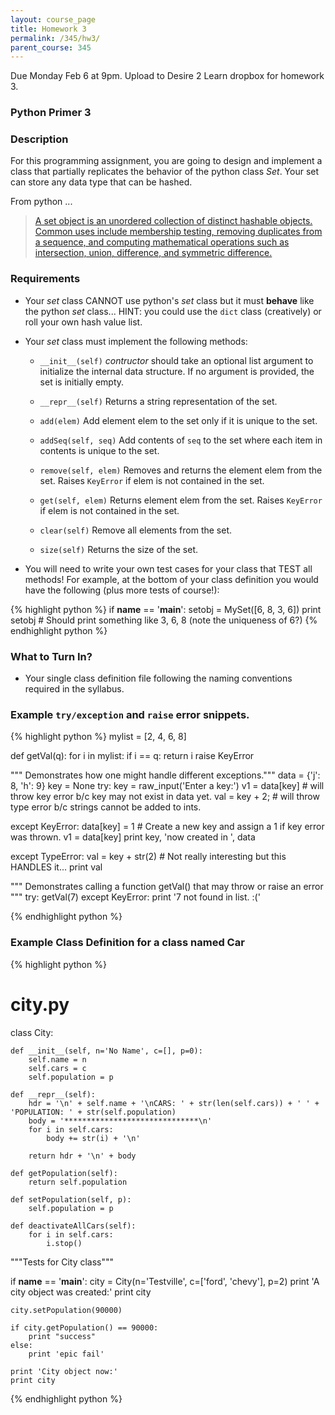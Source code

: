 ```yaml
---
layout: course_page
title: Homework 3
permalink: /345/hw3/
parent_course: 345
---
```


Due Monday Feb 6 at 9pm. Upload to Desire 2 Learn dropbox for homework 3.

### Python Primer 3


### Description
For this programming assignment, you are going to design and implement a class that partially replicates the behavior of the python class *Set*. Your set can store any data type that can be hashed.

From python ...

>[A set object is an unordered collection of distinct hashable objects. Common uses include membership testing, removing duplicates from a sequence, and computing mathematical operations such as intersection, union, difference, and symmetric difference.](https://docs.python.org/2/library/stdtypes.html#set-types-set-frozenset)


### Requirements
- Your *set* class CANNOT use python's *set* class but it must **behave** like the python *set* class... HINT: you could use the ```dict``` class (creatively) or roll your own hash value list.

- Your *set* class must implement the following methods:
	- ```__init__(self)``` *contructor* should take an optional list argument to initialize the internal data structure. If no argument is provided, the set is initially empty.
	
	- ```__repr__(self)``` Returns a string representation of the set.
	
	- ```add(elem)``` Add element elem to the set only if it is unique to the set.

	- ```addSeq(self, seq)``` Add contents of ```seq``` to the set where each item in contents is unique to the set.

	- ```remove(self, elem)``` Removes and returns the element elem from the set. Raises ```KeyError``` if elem is not contained in the set.

	- ```get(self, elem)``` Returns element elem from the set. Raises ```KeyError``` if elem is not contained in the set.

	- ```clear(self)``` Remove all elements from the set.
	
	- ```size(self)``` Returns the size of the set.
	

- You will need to write your own test cases for your class that TEST all methods! For example, at the bottom of your class definition you would have the following (plus more tests of course!):

{% highlight python %}
if __name__ == '__main__':
	setobj = MySet([6, 8, 3, 6])
	print setobj
	# Should print something like 3, 6, 8 (note the uniqueness of 6?)
{% endhighlight python %}

### What to Turn In?
- Your single class definition file following the naming conventions required in the syllabus.

### Example ```try/exception``` and ```raise``` error snippets.

{% highlight python %}
mylist = [2, 4, 6, 8]

def getVal(q):
	for i in mylist:
		if i == q:
			return i
	raise KeyError


""" Demonstrates how one might handle different exceptions."""
data = {'j': 8, 'h': 9}
key = None
try: 
	key = raw_input('Enter a key:')
	v1 = data[key] # will throw key error b/c key may not exist in data yet.
	val = key + 2; # will throw type error b/c strings cannot be added to ints.

except KeyError:
	data[key] = 1 # Create a new key and assign a 1 if key error was thrown.
	v1 = data[key]
	print key, 'now created in ', data
	
except TypeError:
	val = key + str(2)  # Not really interesting but this HANDLES it...
	print val



""" Demonstrates calling a function getVal() that may throw or raise an error """
try:
	getVal(7)
except KeyError:
	print '7 not found in list. :('

{% endhighlight python %}

### Example Class Definition for a class named Car

{% highlight python %}

# city.py

class City:

    def __init__(self, n='No Name', c=[], p=0):
        self.name = n
        self.cars = c
        self.population = p

    def __repr__(self):
        hdr = '\n' + self.name + '\nCARS: ' + str(len(self.cars)) + ' ' + 'POPULATION: ' + str(self.population)
        body = '******************************\n'
        for i in self.cars:
            body += str(i) + '\n'
        
        return hdr + '\n' + body

    def getPopulation(self):
        return self.population

    def setPopulation(self, p):
        self.population = p

    def deactivateAllCars(self):
        for i in self.cars:
            i.stop()


"""Tests for City class"""

if __name__ == '__main__':
    city = City(n='Testville', c=['ford', 'chevy'], p=2)
    print 'A city object was created:'
    print city

    city.setPopulation(90000)
    
    if city.getPopulation() == 90000:
        print "success"
    else:
        print 'epic fail'

    print 'City object now:'
    print city

{% endhighlight python %}


